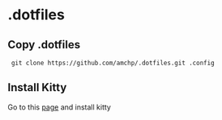 # .dotfiles

## Copy .dotfiles

``` git clone https://github.com/amchp/.dotfiles.git .config```

## Install Kitty
Go to this [page](https://sw.kovidgoyal.net/kitty/binary/) and install kitty
